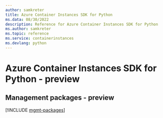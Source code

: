 ```yaml
---
author: samkreter
title: Azure Container Instances SDK for Python
ms.data: 08/30/2022
description: Reference for Azure Container Instances SDK for Python
ms.author: samkreter
ms.topic: reference
ms.service: containerinstances
ms.devlang: python
---
```

# Azure Container Instances SDK for Python - preview

## Management packages - preview
[!INCLUDE [mgmt-packages](container-instances-mgmt-index.md)]